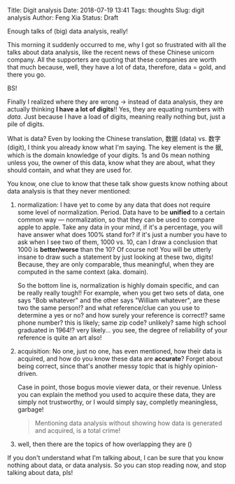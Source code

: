 Title: Digit analysis
Date: 2018-07-19 13:41
Tags: thoughts
Slug: digit analysis
Author: Feng Xia
Status: Draft

Enough talks of (big) data analysis, really!

This morning it suddenly occurred to  me, why I got so frustrated with
all  the talks  about data  analysis, like  the recent  news of  these
Chinese unicorn  company. All  the supporters  are quoting  that these
companies are worth that much because,  well, they have a lot of data,
therefore, data = gold, and there you go.

BS!

Finally  I  realized where  they  are  wrong  &rarr; instead  of  data
analysis,  they are  actually thinking  **I have  a lot  of digits**!!
Yes, they are equating numbers with _data_. Just because I have a load
of digits, meaning really nothing but, just a pile of digits.

What is  data? Even  by looking the  Chinese translation,  数据 (data)
vs. 数字(digit),  I think you already  know what I'm saying.   The key
element is  the 据, which is  the domain knowledge of  your digits. 1s
and 0s mean nothing unless you, the owner of this data, know what they
are about, what they should contain, and what they are used for.

You know, one clue to know that these talk show guests know nothing
about data analysis is that they never mentioned:

1. normalization: I have yet to come by any data that does not require
   some level of normalization. Period. Data have to be **unified** to
   a certain  common way  &mdash; normalization, so  that they  can be
   used to compare apple to apple. Take any data in your mind, if it's
   a percentage,  you will have  answer what  does 100% stand  for? if
   it's just  a number you have  to ask when  I see two of  them, 1000
   vs. 10, can I draw a  conclusion that 1000 is **better/worse** than
   the 10? Of  course not! You will  be utterly insane to  draw such a
   statement by just  looking at these two, digits!  Because, they are
   only comparable,  thus meaningful,  when they  are computed  in the
   same context (aka. domain).

   So the bottom line is, normalization is highly domain specific, and
   can be really really tough!! For  example, when you get two sets of
   data,  one  says  "Bob  whatever"   and  the  other  says  "William
   whatever", are these two the  same person!? and what reference/clue
   can you use to determine a yes or no? and how surely your reference
   is  correct!? same  phone number?  this is  likely; same  zip code?
   unlikely? same high  school graduated in 1964!?  very likely... you
   see, the  degree of reliability of  your reference is quite  an art
   also!

2. acquisition:  No one, just  no one,  has even mentioned,  how their
   data is acquired, and how do  you know these data are **accurate**?
   Forget about being  correct, since that's another  messy topic that
   is highly opinion-driven.

   Case  in   point,  those   bogus  movie   viewer  data,   or  their
   revenue.  Unless you  can explain  the method  you used  to acquire
   these data, they are simply not trustworthy, or I would simply say,
   completly meaningless, garbage!

    > Mentioning data analysis without showing how data is generated and
    > acquired, is a total crime!

3. well, then there are the topics of how overlapping they are ()

If you don't understand what I'm talking about, I can be sure that
you know nothing about data, or data analysis. So you can stop
reading now, and stop talking about data, pls!
